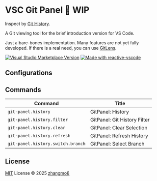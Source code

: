 # VSC Git Panel 👀 WIP

  Inspect by [Git History](https://marketplace.visualstudio.com/items?itemName=GuodongSun.vscode-git-cruise).

  A Git viewing tool for the brief introduction version for VS Code.

  Just a bare-bones implementation. Many features are not yet fully developed. If there is a real need, you can use [GitLens](https://marketplace.visualstudio.com/items?itemName=eamodio.gitlens).

<a href="https://marketplace.visualstudio.com/items?itemName=antfu.ext-name" target="__blank"><img src="https://img.shields.io/visual-studio-marketplace/v/antfu.ext-name.svg?color=eee&amp;label=VS%20Code%20Marketplace&logo=visual-studio-code" alt="Visual Studio Marketplace Version" /></a>
<a href="https://kermanx.github.io/reactive-vscode/" target="__blank"><img src="https://img.shields.io/badge/made_with-reactive--vscode-%23007ACC?style=flat&labelColor=%23229863"  alt="Made with reactive-vscode" /></a>

## Configurations

<!-- configs -->
<!-- empty -->
<!-- configs -->

## Commands

<!-- commands -->
| Command                           | Title                        |
| --------------------------------- | ---------------------------- |
| `git-panel.history`               | GitPanel: History            |
| `git-panel.history.filter`        | GitPanel: Git History Filter |
| `git-panel.history.clear`         | GitPanel: Clear Selection    |
| `git-panel.history.refresh`       | GitPanel: Refresh History    |
| `git-panel.history.switch.branch` | GitPanel: Select Branch      |
<!-- commands -->

## License

[MIT](./LICENSE.md) License © 2025 [zhangmo8](https://github.com/zhangmo8)
